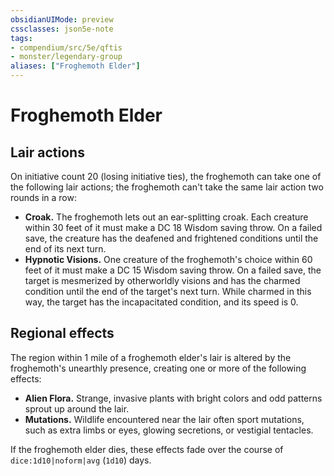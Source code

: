 ```yaml
---
obsidianUIMode: preview
cssclasses: json5e-note
tags:
- compendium/src/5e/qftis
- monster/legendary-group
aliases: ["Froghemoth Elder"]
---
```

# Froghemoth Elder

## Lair actions


On initiative count 20 (losing initiative ties), the froghemoth can take one of the following lair actions; the froghemoth can't take the same lair action two rounds in a row:

- **Croak.** The froghemoth lets out an ear-splitting croak. Each creature within 30 feet of it must make a DC 18 Wisdom saving throw. On a failed save, the creature has the deafened and frightened conditions until the end of its next turn.  
- **Hypnotic Visions.** One creature of the froghemoth's choice within 60 feet of it must make a DC 15 Wisdom saving throw. On a failed save, the target is mesmerized by otherworldly visions and has the charmed condition until the end of the target's next turn. While charmed in this way, the target has the incapacitated condition, and its speed is 0.  

## Regional effects


The region within 1 mile of a froghemoth elder's lair is altered by the froghemoth's unearthly presence, creating one or more of the following effects:

- **Alien Flora.** Strange, invasive plants with bright colors and odd patterns sprout up around the lair.  
- **Mutations.** Wildlife encountered near the lair often sport mutations, such as extra limbs or eyes, glowing secretions, or vestigial tentacles.  

If the froghemoth elder dies, these effects fade over the course of `dice:1d10|noform|avg` (`1d10`) days.